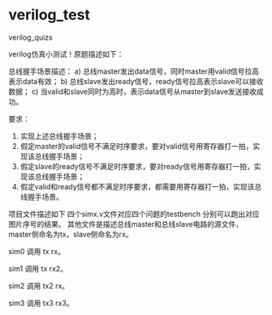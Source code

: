 # verilog_test
verilog_quizs

verilog仿真小测试！原题描述如下：


总线握手场景描述：
a) 总线master发出data信号，同时master用valid信号拉高表示data有效；
b) 总线slave发出ready信号，ready信号拉高表示slave可以接收数据；
c) 当valid和slave同时为高时，表示data信号从master到slave发送接收成功。

要求：
1) 实现上述总线握手场景；
2) 假定master的valid信号不满足时序要求，要对valid信号用寄存器打一拍，实现该总线握手场景；
3) 假定slave的ready信号不满足时序要求，要对ready信号用寄存器打一拍，实现该总线握手场景；
4) 假定valid和ready信号都不满足时序要求，都需要用寄存器打一拍，实现该总线握手场景。

项目文件描述如下
四个simx.v文件对应四个问题的testbench 分别可以跑出对应图片序号的结果。
其他文件是描述总线master和总线slave电路的源文件，master侧命名为tx，slave侧命名为rx。

sim0 调用 tx rx。

sim1 调用 tx rx2。

sim2 调用 tx2 rx。

sim3 调用 tx3 rx3。

